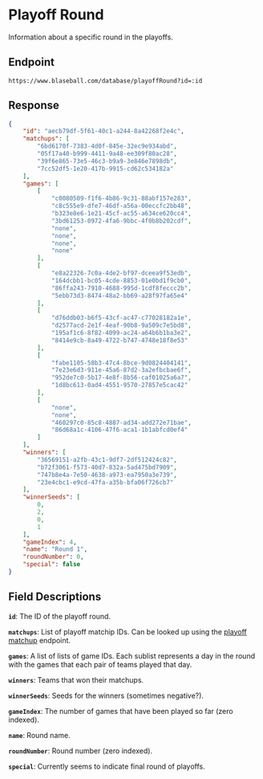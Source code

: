 # Playoff Round

Information about a specific round in the playoffs.

## Endpoint

`https://www.blaseball.com/database/playoffRound?id=:id`

## Response

```json
{
    "id": "aecb79df-5f61-40c1-a244-8a42268f2e4c",
    "matchups": [
        "6bd6170f-7383-4d0f-845e-32ec9e934abd",
        "05f17a40-b999-4411-9a48-ee309f80ac28",
        "39f6e865-73e5-46c3-b9a9-3e846e7898db",
        "7cc52df5-1e20-417b-9915-cd62c534182a"
    ],
    "games": [
        [
            "c0080509-f1f6-4b86-9c31-88abf157e283",
            "c8c555e9-dfe7-46df-a56a-00eccfc2bb48",
            "b323e8e6-1e21-45cf-ac55-a634ce620cc4",
            "3bd61253-0972-4fa6-9bbc-4f0b8b202cdf",
            "none",
            "none",
            "none",
            "none"
        ],
        [
            "e8a22326-7c0a-4de2-bf97-dceea9f53edb",
            "164dcbb1-bc05-4cde-8853-01e0bd1f9cb0",
            "86ffa243-7910-4688-995d-1cdf8feccc2b",
            "5ebb73d3-8474-48a2-bb69-a28f97fa65e4"
        ],
        [
            "d76ddb03-b6f5-43cf-ac47-c77028182a1e",
            "d2577acd-2e1f-4eaf-90b8-9a509c7e5bd8",
            "195af1c6-8f82-4099-ac24-a64b6b1ba3e2",
            "8414e9cb-8a49-4722-b747-4748e18f8e53"
        ],
        [
            "fabe1105-58b3-47c4-8bce-9d0824404141",
            "7e23e6d3-911e-45a6-87d2-3a2efbcbae6f",
            "952de7c0-5b17-4e8f-8b56-caf01025a6a7",
            "1d8bc613-0ad4-4551-9570-27857e5cac42"
        ],
        [
            "none",
            "none",
            "460297c0-85c8-4887-ad34-add272e71bae",
            "86d68a1c-4106-47f6-aca1-1b1abfcd0ef4"
        ]
    ],
    "winners": [
        "36569151-a2fb-43c1-9df7-2df512424c82",
        "b72f3061-f573-40d7-832a-5ad475bd7909",
        "747b8e4a-7e50-4638-a973-ea7950a3e739",
        "23e4cbc1-e9cd-47fa-a35b-bfa06f726cb7"
    ],
    "winnerSeeds": [
        0,
        2,
        0,
        1
    ],
    "gameIndex": 4,
    "name": "Round 1",
    "roundNumber": 0,
    "special": false
}
```

## Field Descriptions

**`id`**: The ID of the playoff round.

**`matchups`**: List of playoff matchip IDs. Can be looked up using the [playoff matchup](playoff-matchup.md) endpoint.

**`games`**: A list of lists of game IDs. Each sublist represents a day in the round with the games that each pair of teams played that day.

**`winners`**: Teams that won their matchups.

**`winnerSeeds`**: Seeds for the winners (sometimes negative?).

**`gameIndex`**: The number of games that have been played so far (zero indexed).

**`name`**: Round name.

**`roundNumber`**: Round number (zero indexed).

**`special`**: Currently seems to indicate final round of playoffs.